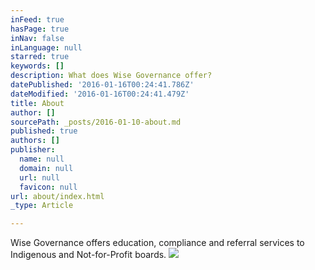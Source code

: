 ```yaml
---
inFeed: true
hasPage: true
inNav: false
inLanguage: null
starred: true
keywords: []
description: What does Wise Governance offer?
datePublished: '2016-01-16T00:24:41.786Z'
dateModified: '2016-01-16T00:24:41.479Z'
title: About
author: []
sourcePath: _posts/2016-01-10-about.md
published: true
authors: []
publisher:
  name: null
  domain: null
  url: null
  favicon: null
url: about/index.html
_type: Article

---
```

Wise Governance offers education, compliance and referral services to Indigenous and Not-for-Profit boards. ![](https://the-grid-user-content.s3-us-west-2.amazonaws.com/d4d7a2d7-a12c-4ac0-b2e1-55cde10d8fbe.jpg)